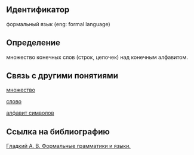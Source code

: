 ## Идентификатор

формальный язык (eng: formal language)

## Определение

множество конечных слов (строк, цепочек) над конечным алфавитом.

## Связь с другими понятиями

[множество](https://github.com/Dememedp/yapis-course/blob/main/concept/Set.md)

[слово](https://github.com/Dememedp/yapis-course/blob/main/concept/Calculation.md)

[алфавит символов](https://github.com/Dememedp/yapis-course/blob/main/concept/Symbol_Alphabet.md)

## Ссылка на библиографию

[Гладкий А. В. Формальные грамматики и языки.]()

